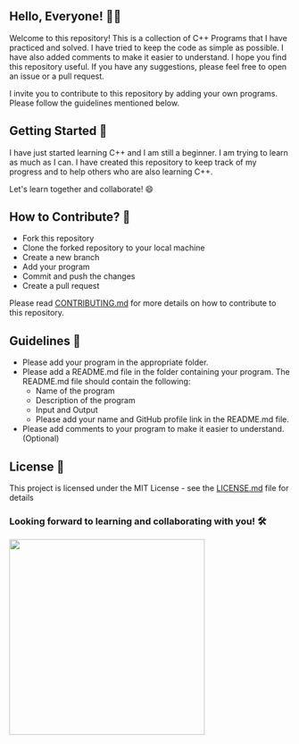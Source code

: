 ## Hello, Everyone! 👋🏻

Welcome to this repository! This is a collection of C++ Programs that I have practiced and solved. I have tried to keep the code as simple as possible. I have also added comments to make it easier to understand. I hope you find this repository useful. If you have any suggestions, please feel free to open an issue or a pull request.

I invite you to contribute to this repository by adding your own programs. Please follow the guidelines mentioned below.

## Getting Started :rocket:

I have just started learning C++ and I am still a beginner. I am trying to learn as much as I can. I have created this repository to keep track of my progress and to help others who are also learning C++.

Let's learn together and collaborate! :smile:

## How to Contribute? :thinking:

- Fork this repository
- Clone the forked repository to your local machine
- Create a new branch
- Add your program
- Commit and push the changes
- Create a pull request

Please read [CONTRIBUTING.md](/CONTRIBUTING.md) for more details on how to contribute to this repository.
## Guidelines :scroll:

- Please add your program in the appropriate folder.
- Please add a README.md file in the folder containing your program. The README.md file should contain the following:
  - Name of the program
  - Description of the program
  - Input and Output
  - Please add your name and GitHub profile link in the README.md file.
- Please add comments to your program to make it easier to understand. (Optional)

## License :page_facing_up:

This project is licensed under the MIT License - see the [LICENSE.md](/LICENSE.md) file for details

### Looking forward to learning and collaborating with you! 🛠

<img src="https://octodex.github.com/images/welcometocat.png" width= 350/>